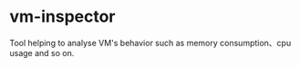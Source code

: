 # vm-inspector
Tool helping to analyse VM's behavior such as memory consumption、cpu usage and so on. 
